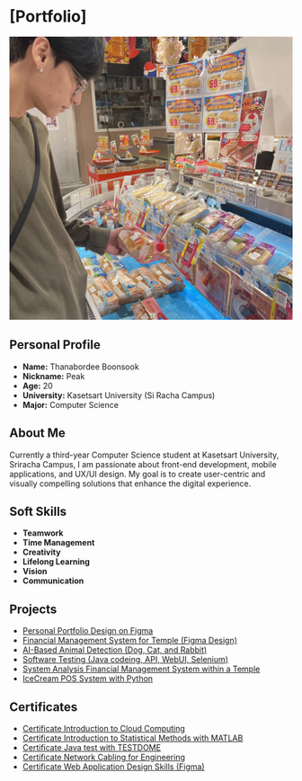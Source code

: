 # [Portfolio]
![Profile](image/S__16580611.jpg)

## **Personal Profile** 
- **Name:** Thanabordee Boonsook
- **Nickname:** Peak
- **Age:** 20  
- **University:** Kasetsart University (Si Racha Campus)  
- **Major:** Computer Science

## **About Me**  
Currently a third-year Computer Science student at Kasetsart University, Sriracha Campus, I am passionate about front-end development, mobile applications, and UX/UI design. My goal is to create user-centric and visually compelling solutions that enhance the digital experience.

## Soft Skills  
- **Teamwork**  
- **Time Management**  
- **Creativity**  
- **Lifelong Learning**  
- **Vision**  
- **Communication**  

## **Projects**
-  [Personal Portfolio Design on Figma](https://www.figma.com/proto/gaoY98VdUWmV0GMQx63P7P/Untitled?page-id=0%3A1&node-id=1-2&p=f&viewport=-15163%2C747%2C1.93&t=xapvwVymTI1fC5sD-1&scaling=contain&content-scaling=fixed)
-  [Financial Management System for Temple (Figma Design)](https://www.figma.com/proto/bPKYXAqnte6J9edHbBK4Jq/Temple?page-id=0%3A1&node-id=74-2&node-type=frame&viewport=558%2C414%2C0.03&t=KtE4ZfMtUHatA5Yx-1&scaling=min-zoom&content-scaling=fixed&starting-point-node-id=92%3A89&show-proto-sidebar=1)
-  [AI-Based Animal Detection (Dog, Cat, and Rabbit)](https://drive.google.com/drive/u/0/folders/1yvVuYAE-nVL6kuneGC8-JfcpyfwDGGaW)
-  [Software Testing (Java codeing, API, WebUI, Selenium)](https://drive.google.com/drive/u/0/folders/1S9rSGZCP8I6Yg61UnRA8lRGqm-ZZyKNE)
-  [System Analysis Financial Management System within a Temple](https://drive.google.com/drive/u/0/folders/1HioC0CDnrlASng4cGd4Y62q50PFwLkCK)
-  [IceCream POS System with Python](https://drive.google.com/drive/u/0/folders/1W37HldjhY5S6MPjhmMdDk3U1m-vNpU7L)

## **Certificates**
-  [Certificate Introduction to Cloud Computing](https://drive.google.com/file/d/1GayzB7pnLWqL3eEs-i0OqS0Rk0quTNXr/view?usp=sharing)
-  [Certificate Introduction to Statistical Methods with MATLAB](https://drive.google.com/file/d/1IBUhY_ye-s9Ryn99zlwXyxMF5FMTyHnb/view?usp=sharing)
-  [Certificate Java test with TESTDOME](https://drive.google.com/file/d/1phKNjTJGVl3ESVhrpiEiynssQKTG5jSA/view?usp=sharing)
-  [Certificate Network Cabling for Engineering](https://drive.google.com/file/d/1KFi6wIZ_6q3cDOGeGoNrBkZibmA2OokT/view?usp=sharing)
-  [Certificate Web Application Design Skills (Figma)](https://drive.google.com/file/d/1Chmwaptpc38ADO6Y9PQqPS8vI9i1tqbR/view?usp=sharing)
